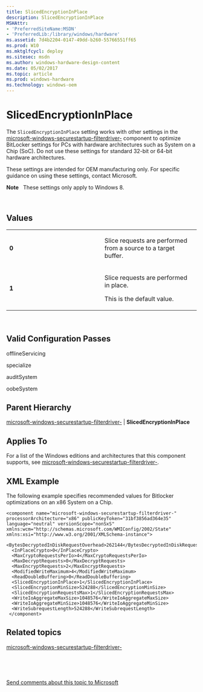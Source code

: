 ```yaml
---
title: SlicedEncryptionInPlace
description: SlicedEncryptionInPlace
MSHAttr:
- 'PreferredSiteName:MSDN'
- 'PreferredLib:/library/windows/hardware'
ms.assetid: 7d4b2204-0147-49dd-b260-55766551ff65
ms.prod: W10
ms.mktglfcycl: deploy
ms.sitesec: msdn
ms.author: windows-hardware-design-content
ms.date: 05/02/2017
ms.topic: article
ms.prod: windows-hardware
ms.technology: windows-oem
---
```


# SlicedEncryptionInPlace


The `SlicedEncryptionInPlace` setting works with other settings in the [microsoft-windows-securestartup-filterdriver-](microsoft-windows-securestartup-filterdriver.md) component to optimize BitLocker settings for PCs with hardware architectures such as System on a Chip (SoC). Do not use these settings for standard 32-bit or 64-bit hardware architectures.

These settings are intended for OEM manufacturing only. For specific guidance on using these settings, contact Microsoft.

**Note**  
These settings only apply to Windows 8.

 

## Values


<table>
<colgroup>
<col width="50%" />
<col width="50%" />
</colgroup>
<tbody>
<tr class="odd">
<td><p><strong>0</strong></p></td>
<td><p>Slice requests are performed from a source to a target buffer.</p></td>
</tr>
<tr class="even">
<td><p><strong>1</strong></p></td>
<td><p>Slice requests are performed in place.</p>
<p>This is the default value.</p></td>
</tr>
</tbody>
</table>

 

## Valid Configuration Passes


offlineServicing

specialize

auditSystem

oobeSystem

## Parent Hierarchy


[microsoft-windows-securestartup-filterdriver-](microsoft-windows-securestartup-filterdriver.md) | **SlicedEncryptionInPlace**

## Applies To


For a list of the Windows editions and architectures that this component supports, see [microsoft-windows-securestartup-filterdriver-](microsoft-windows-securestartup-filterdriver.md).

## XML Example


The following example specifies recommended values for Bitlocker optimizations on an x86 System on a Chip.

``` syntax
<component name="microsoft-windows-securestartup-filterdriver-" processorArchitecture="x86" publicKeyToken="31bf3856ad364e35" language="neutral" versionScope="nonSxS" xmlns:wcm="http://schemas.microsoft.com/WMIConfig/2002/State" xmlns:xsi="http://www.w3.org/2001/XMLSchema-instance">
  <BytesDecryptedInDiskRequestOverhead>262144</BytesDecryptedInDiskRequestOverhead>
  <InPlaceCrypto>0</InPlaceCrypto>
  <MaxCryptoRequestsPerIo>4</MaxCryptoRequestsPerIo>
  <MaxDecryptRequests>0</MaxDecryptRequests>
  <MaxEncryptRequests>2</MaxEncryptRequests>
  <ModifiedWriteMaximum>4</ModifiedWriteMaximum>
  <ReadDoubleBuffering>0</ReadDoubleBuffering>
  <SlicedEncryptionInPlace>1</SlicedEncryptionInPlace>
  <SlicedEncryptionMinSize>524288</SlicedEncryptionMinSize>
  <SlicedEncryptionRequestsMax>1</SlicedEncryptionRequestsMax>
  <WriteIoAggregateMaxSize>1048576</WriteIoAggregateMaxSize>
  <WriteIoAggregateMinSize>1048576</WriteIoAggregateMinSize>
  <WriteSubrequestLength>524288</WriteSubrequestLength>
 </component>
```

## Related topics


[microsoft-windows-securestartup-filterdriver-](microsoft-windows-securestartup-filterdriver.md)

 

 

[Send comments about this topic to Microsoft](mailto:wsddocfb@microsoft.com?subject=Documentation%20feedback%20%5Bp_unattend\p_unattend%5D:%20SlicedEncryptionInPlace%20%20RELEASE:%20%2810/3/2016%29&body=%0A%0APRIVACY%20STATEMENT%0A%0AWe%20use%20your%20feedback%20to%20improve%20the%20documentation.%20We%20don't%20use%20your%20email%20address%20for%20any%20other%20purpose,%20and%20we'll%20remove%20your%20email%20address%20from%20our%20system%20after%20the%20issue%20that%20you're%20reporting%20is%20fixed.%20While%20we're%20working%20to%20fix%20this%20issue,%20we%20might%20send%20you%20an%20email%20message%20to%20ask%20for%20more%20info.%20Later,%20we%20might%20also%20send%20you%20an%20email%20message%20to%20let%20you%20know%20that%20we've%20addressed%20your%20feedback.%0A%0AFor%20more%20info%20about%20Microsoft's%20privacy%20policy,%20see%20http://privacy.microsoft.com/default.aspx. "Send comments about this topic to Microsoft")





